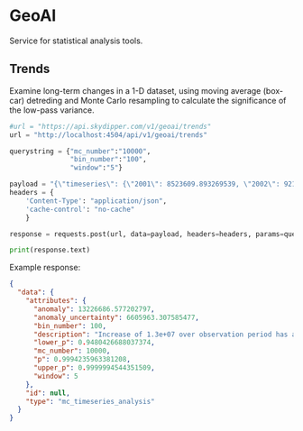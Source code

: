 # GeoAI

Service for statistical analysis tools.


## Trends

Examine long-term changes in a 1-D dataset, using moving average (box-car) detreding and
Monte Carlo resampling to calculate the significance of the low-pass variance.


```python
#url = "https://api.skydipper.com/v1/geoai/trends"
url = "http://localhost:4504/api/v1/geoai/trends"

querystring = {"mc_number":"10000",
               "bin_number":"100",
               "window":"5"}

payload = "{\"timeseries\": {\"2001\": 8523609.893269539, \"2002\": 9219075.336818695, \"2003\": 5745394.048210621, \"2004\": 16352804.901271343, \"2005\": 11950375.210030556, \"2006\": 18535092.244664192, \"2007\": 15964553.06836462, \"2008\": 12015146.018202782, \"2009\": 17515508.700252533, \"2010\": 14973976.22736454, \"2011\": 10555302.132576942, \"2012\": 19785808.554305553, \"2013\": 15784503.92861414, \"2014\": 18598649.662708282, \"2015\": 16366608.645088673, \"2016\": 26919829.052940845, \"2017\": 24389565.014420033, \"2018\": 31650039.900456905}}"
headers = {
    'Content-Type': "application/json",
    'cache-control': "no-cache"
    }

response = requests.post(url, data=payload, headers=headers, params=querystring)

print(response.text)
```

Example response:

```json
{
  "data": {
    "attributes": {
      "anomaly": 13226686.577202797,
      "anomaly_uncertainty": 6605963.307585477,
      "bin_number": 100,
      "description": "Increase of 1.3e+07 over observation period has an associated p-value of 0.001\u00b1 1.000 0.948.",
      "lower_p": 0.9480426688037374,
      "mc_number": 10000,
      "p": 0.9994235963381208,
      "upper_p": 0.9999994544351509,
      "window": 5
    },
    "id": null,
    "type": "mc_timeseries_analysis"
  }
}
```